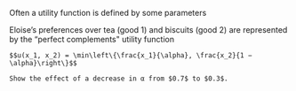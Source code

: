 Often a utility function is defined 
by some parameters

Eloise’s preferences over tea (good 1) and biscuits (good 2) are represented by the “perfect
complements" utility function 

    $$u(x_1, x_2) = \min\left\{\frac{x_1}{\alpha}, \frac{x_2}{1 − \alpha}\right\}$$

    Show the effect of a decrease in α from $0.7$ to $0.3$.

